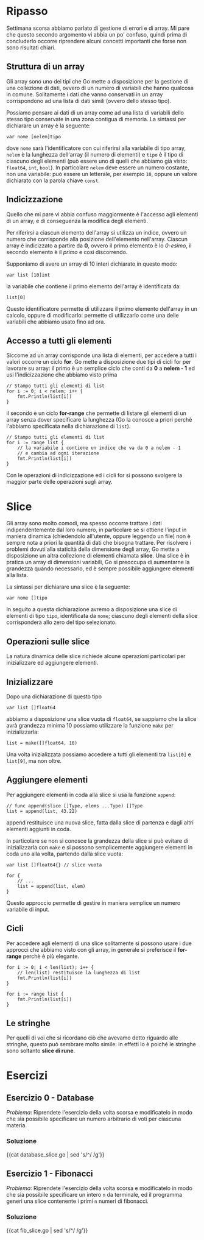 # Ripasso

Settimana scorsa abbiamo parlato di gestione di errori e di array. Mi
pare che questo secondo argomento vi abbia un po' confuso, quindi
prima di concluderlo occorre riprendere alcuni concetti importanti che
forse non sono risultati chiari.

## Struttura di un array

Gli array sono uno dei tipi che Go mette a disposizione per la
gestione di una collezione di dati, ovvero di un numero di variabili
che hanno qualcosa in comune. Solitamente i dati che vanno conservati
in un array corrispondono ad una lista di dati simili (ovvero dello
stesso tipo).

Possiamo pensare ai dati di un array come ad una lista di variabili
dello stesso tipo conservate in una zona contigua di memoria. La
sintassi per dichiarare un array è la seguente:

	var nome [nelem]tipo

dove ``nome`` sarà l'identificatore con cui riferirsi alla variabile
di tipo array, ``nelem`` è la lunghezza dell'array (il numero di
elementi) e ``tipo`` è il tipo di ciascuno degli elementi (può essere
uno di quelli che abbiamo già visto: ``float64``, ``int``, ``bool``).
In particolare ``nelem`` deve essere un numero costante, non una
variabile: può essere un letterale, per esempio ``10``, oppure un
valore dichiarato con la parola chiave ``const``.

## Indicizzazione

Quello che mi pare vi abbia confuso maggiormente è l'accesso agli
elementi di un array, e di conseguenza la modifica degli elementi.

Per riferirsi a ciascun elemento dell'array si utilizza un indice,
ovvero un numero che corrisponde alla posizione dell'elemento
nell'array. Ciascun array è indicizzato a partire da **0**, ovvero il
primo elemento è lo *0-esimo*, il secondo elemento è il *primo* e così
discorrendo.

Supponiamo di avere un array di 10 interi dichiarato in questo modo:

	var list [10]int

la variabile che contiene il primo elemento dell'array è identificata
da:

	list[0]

Questo identificatore permette di utilizzare il primo elemento
dell'array in un calcolo, oppure di modificarlo: permette di
utilizzarlo come una delle variabili che abbiamo usato fino ad ora.

## Accesso a tutti gli elementi

Siccome ad un array corrisponde una lista di elementi, per accedere a
tutti i valori occorre un ciclo **for**.  Go mette a disposizione due
tipi di cicli for per lavorare su array: il primo è un semplice ciclo
che conti da **0** a **nelem - 1** ed usi l'indicizzazione che abbiamo
visto prima

	// Stampo tutti gli elementi di list
	for i := 0; i < nelem; i++ {
		fmt.Println(list[i])
	}

il secondo è un ciclo **for-range** che permette di listare gli
elementi di un array senza dover specificare la lunghezza (Go la
conosce a priori perchè l'abbiamo specificata nella dichiarazione di
``list``).

	// Stampo tutti gli elementi di list
	for i := range list {
		// la variabile i contiene un indice che va da 0 a nelem - 1
		// e cambia ad ogni iterazione
		fmt.Println(list[i])
	}

Con le operazioni di indicizzazione ed i cicli for si possono svolgere
la maggior parte delle operazioni sugli array.

# Slice

Gli array sono molto comodi, ma spesso occorre trattare i dati
indipendentemente dal loro numero, in particolare se si ottiene
l'input in maniera dinamica (chiedendolo all'utente, oppure leggendo
un file) non è sempre nota a priori la quantità di dati che bisogna
trattare. Per risolvere i problemi dovuti alla staticità della
dimensione degli array, Go mette a disposizione un altra collezione di
elementi chiamata **slice**. Una slice è in pratica un array di
dimensioni variabili, Go si preoccupa di aumentarne la grandezza
quando necessario, ed è sempre possibile aggiungere elementi alla
lista.

La sintassi per dichiarare una slice è la seguente:

	var nome []tipo

In seguito a questa dichiarazione avremo a disposizione una slice di
elementi di tipo ``tipo``, identificata da ``nome``; ciascuno degli
elementi della slice corrisponderà allo zero del tipo selezionato.

## Operazioni sulle slice

La natura dinamica delle slice richiede alcune operazioni particolari
per inizializzare ed aggiungere elementi.

## Inizializzare

Dopo una dichiarazione di questo tipo

	var list []float64

abbiamo a disposizione una slice vuota di ``float64``, se sappiamo che
la slice avrà grandezza minima 10 possiamo utilizzare la funzione
``make`` per inizializzarla:

	list = make([]float64, 10)

Una volta inizializzata possiamo accedere a tutti gli elementi tra
``list[0]`` e ``list[9]``, ma non oltre.

## Aggiungere elementi

Per aggiungere elementi in coda alla slice si usa la funzione
``append``:

	// func append(slice []Type, elems ...Type) []Type
	list = append(list, 43.22)

append restituisce una nuova slice, fatta dalla slice di partenza e
dagli altri elementi aggiunti in coda.

In particolare se non si conosce la grandezza della slice si può
evitare di inizializzarla con ``make`` e si possono semplicemente
aggiungere elementi in coda uno alla volta, partendo dalla slice
vuota:

	var list []float64{} // slice vuota
	
	for {
		// ...
		list = append(list, elem)
	}

Questo approccio permette di gestire in maniera semplice un numero
variabile di input.

## Cicli

Per accedere agli elementi di una slice solitamente si possono usare i
due approcci che abbiamo visto con gli array, in generale si
preferisce il **for-range** perchè è più elegante.

	for i := 0; i < len(list); i++ {
		// len(list) restituisce la lunghezza di list
		fmt.Println(list[i])
	}
	
	for i := range list {
		fmt.Println(list[i])
	}

## Le stringhe

Per quelli di voi che si ricordano ciò che avevamo detto riguardo alle
stringhe, questo può sembrare molto simile: in effetti lo è poiché le
stringhe sono soltanto **slice di rune**.

# Esercizi
## Esercizio 0 - Database

*Problema*: Riprendete l'esercizio della volta scorsa e modificatelo
in modo che sia possibile specificare un numero arbitrario di voti per
ciascuna materia.

### Soluzione

{{cat database_slice.go | sed 's/^/	/g'}}

## Esercizio 1 - Fibonacci

*Problema*: Riprendete l'esercizio della volta scorsa e modificatelo
in modo che sia possibile specificare un intero ``n`` da terminale, ed
il programma generi una slice contenente i primi ``n`` numeri di
fibonacci.

### Soluzione

{{cat fib_slice.go | sed 's/^/	/g'}}
